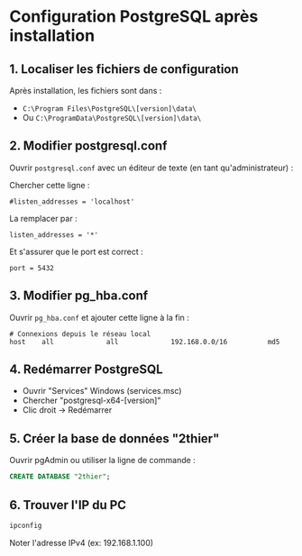 # Configuration PostgreSQL après installation

## 1. Localiser les fichiers de configuration
Après installation, les fichiers sont dans :
- `C:\Program Files\PostgreSQL\[version]\data\`
- Ou `C:\ProgramData\PostgreSQL\[version]\data\`

## 2. Modifier postgresql.conf
Ouvrir `postgresql.conf` avec un éditeur de texte (en tant qu'administrateur) :

Chercher cette ligne :
```
#listen_addresses = 'localhost'
```

La remplacer par :
```
listen_addresses = '*'
```

Et s'assurer que le port est correct :
```
port = 5432
```

## 3. Modifier pg_hba.conf
Ouvrir `pg_hba.conf` et ajouter cette ligne à la fin :
```
# Connexions depuis le réseau local
host    all             all             192.168.0.0/16          md5
```

## 4. Redémarrer PostgreSQL
- Ouvrir "Services" Windows (services.msc)
- Chercher "postgresql-x64-[version]"
- Clic droit → Redémarrer

## 5. Créer la base de données "2thier"
Ouvrir pgAdmin ou utiliser la ligne de commande :
```sql
CREATE DATABASE "2thier";
```

## 6. Trouver l'IP du PC
```cmd
ipconfig
```
Noter l'adresse IPv4 (ex: 192.168.1.100)
